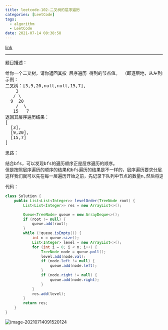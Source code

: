 ```yaml
---
title: leetcode-102-二叉树的层序遍历
categories: [LeetCode]
tags:
  - algorithm
  - LeetCode
date: 2021-07-14 08:38:58
---
```


[link](https://leetcode-cn.com/problems/binary-tree-level-order-traversal/)

<hr/>

题目描述：

<pre>
给你一个二叉树，请你返回其按 层序遍历 得到的节点值。 （即逐层地，从左到右访问所有节点）。
示例：
二叉树：[3,9,20,null,null,15,7],
    3
   / \
  9  20
    /  \
   15   7
返回其层序遍历结果：
[
  [3],
  [9,20],
  [15,7]
]
</pre>

思路：

<pre>
结合bfs，可以发现bfs的遍历顺序正是层序遍历的顺序。
但是按照层序遍历的顺序的结果和bfs遍历的结果是不一样的，层序遍历要求分层，返回一个二维数组。
这样我们就可以先在每一层遍历开始之前，先记录下队列中节点的数量n,然后将这n个节点依次处理。
</pre>

代码：

```java
class Solution {
    public List<List<Integer>> levelOrder(TreeNode root) {
        List<List<Integer>> res = new ArrayList<>();

        Queue<TreeNode> queue = new ArrayDeque<>();
        if (root != null) {
            queue.add(root);
        }
        while (!queue.isEmpty()) {
            int n = queue.size();
            List<Integer> level = new ArrayList<>();
            for (int i = 0; i < n; i++) {
                TreeNode node = queue.poll();
                level.add(node.val);
                if (node.left != null) {
                    queue.add(node.left);
                }
                if (node.right != null) {
                    queue.add(node.right);
                }
            }
            res.add(level);
        }
        return res;
    }
}
```

![image-20210714091520124](https://gitee.com/cao_ziqiang/img/raw/master/20210714091520.png)